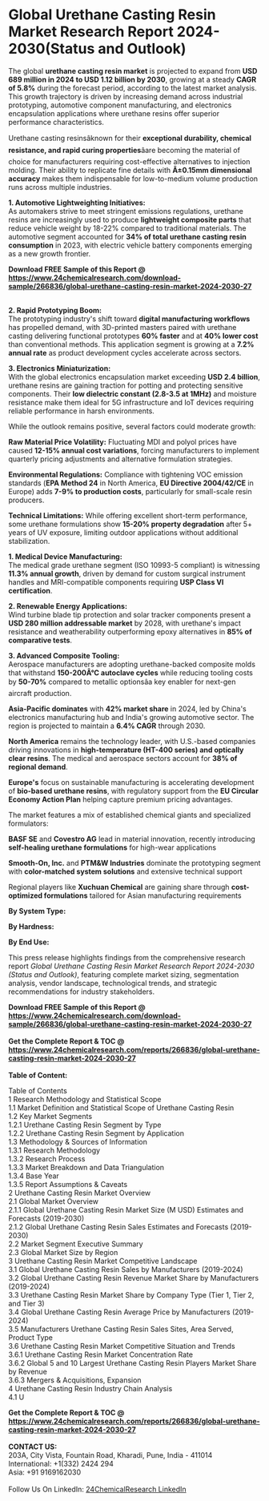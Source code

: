 <h1>Global Urethane Casting Resin Market Research Report 2024-2030(Status and Outlook)</h1><p>The global <strong>urethane casting resin market</strong> is projected to expand from <strong>USD 689 million in 2024 to USD 1.12 billion by 2030</strong>, growing at a steady <strong>CAGR of 5.8%</strong> during the forecast period, according to the latest market analysis. This growth trajectory is driven by increasing demand across industrial prototyping, automotive component manufacturing, and electronics encapsulation applications where urethane resins offer superior performance characteristics.</p><p>Urethane casting resinsâknown for their <strong>exceptional durability, chemical resistance, and rapid curing properties</strong>âare becoming the material of choice for manufacturers requiring cost-effective alternatives to injection molding. Their ability to replicate fine details with <strong>Â±0.15mm dimensional accuracy</strong> makes them indispensable for low-to-medium volume production runs across multiple industries.</p><p><strong>1. Automotive Lightweighting Initiatives:</strong><br>
As automakers strive to meet stringent emissions regulations, urethane resins are increasingly used to produce <strong>lightweight composite parts</strong> that reduce vehicle weight by 18-22% compared to traditional materials. The automotive segment accounted for <strong>34% of total urethane casting resin consumption</strong> in 2023, with electric vehicle battery components emerging as a new growth frontier.</p><div><b>Download FREE Sample of this Report @ 
            <a href="https://www.24chemicalresearch.com/download-sample/266836/global-urethane-casting-resin-market-2024-2030-27">
            https://www.24chemicalresearch.com/download-sample/266836/global-urethane-casting-resin-market-2024-2030-27</a></b></div><br><p><strong>2. Rapid Prototyping Boom:</strong><br>
The prototyping industry's shift toward <strong>digital manufacturing workflows</strong> has propelled demand, with 3D-printed masters paired with urethane casting delivering functional prototypes <strong>60% faster</strong> and at <strong>40% lower cost</strong> than conventional methods. This application segment is growing at a <strong>7.2% annual rate</strong> as product development cycles accelerate across sectors.</p><p><strong>3. Electronics Miniaturization:</strong><br>
With the global electronics encapsulation market exceeding <strong>USD 2.4 billion</strong>, urethane resins are gaining traction for potting and protecting sensitive components. Their <strong>low dielectric constant (2.8-3.5 at 1MHz)</strong> and moisture resistance make them ideal for 5G infrastructure and IoT devices requiring reliable performance in harsh environments.</p><p>While the outlook remains positive, several factors could moderate growth:</p><p><strong>Raw Material Price Volatility:</strong> Fluctuating MDI and polyol prices have caused <strong>12-15% annual cost variations</strong>, forcing manufacturers to implement quarterly pricing adjustments and alternative formulation strategies.</p><p><strong>Environmental Regulations:</strong> Compliance with tightening VOC emission standards (<strong>EPA Method 24</strong> in North America, <strong>EU Directive 2004/42/CE</strong> in Europe) adds <strong>7-9% to production costs</strong>, particularly for small-scale resin producers.</p><p><strong>Technical Limitations:</strong> While offering excellent short-term performance, some urethane formulations show <strong>15-20% property degradation</strong> after 5+ years of UV exposure, limiting outdoor applications without additional stabilization.</p><p><strong>1. Medical Device Manufacturing:</strong><br>
The medical grade urethane segment (ISO 10993-5 compliant) is witnessing <strong>11.3% annual growth</strong>, driven by demand for custom surgical instrument handles and MRI-compatible components requiring <strong>USP Class VI certification</strong>.</p><p><strong>2. Renewable Energy Applications:</strong><br>
Wind turbine blade tip protection and solar tracker components present a <strong>USD 280 million addressable market</strong> by 2028, with urethane's impact resistance and weatherability outperforming epoxy alternatives in <strong>85% of comparative tests</strong>.</p><p><strong>3. Advanced Composite Tooling:</strong><br>
Aerospace manufacturers are adopting urethane-backed composite molds that withstand <strong>150-200Â°C autoclave cycles</strong> while reducing tooling costs by <strong>50-70%</strong> compared to metallic optionsâa key enabler for next-gen aircraft production.</p><p><strong>Asia-Pacific dominates</strong> with <strong>42% market share</strong> in 2024, led by China's electronics manufacturing hub and India's growing automotive sector. The region is projected to maintain a <strong>6.4% CAGR</strong> through 2030.</p><p><strong>North America</strong> remains the technology leader, with U.S.-based companies driving innovations in <strong>high-temperature (HT-400 series) and optically clear resins</strong>. The medical and aerospace sectors account for <strong>38% of regional demand</strong>.</p><p><strong>Europe's</strong> focus on sustainable manufacturing is accelerating development of <strong>bio-based urethane resins</strong>, with regulatory support from the <strong>EU Circular Economy Action Plan</strong> helping capture premium pricing advantages.</p><p>The market features a mix of established chemical giants and specialized formulators:</p><p><strong>BASF SE</strong> and <strong>Covestro AG</strong> lead in material innovation, recently introducing <strong>self-healing urethane formulations</strong> for high-wear applications</p><p><strong>Smooth-On, Inc.</strong> and <strong>PTM&amp;W Industries</strong> dominate the prototyping segment with <strong>color-matched system solutions</strong> and extensive technical support</p><p>Regional players like <strong>Xuchuan Chemical</strong> are gaining share through <strong>cost-optimized formulations</strong> tailored for Asian manufacturing requirements</p><p><strong>By System Type:</strong></p><p><strong>By Hardness:</strong></p><p><strong>By End Use:</strong></p><p>This press release highlights findings from the comprehensive research report <em>Global Urethane Casting Resin Market Research Report 2024-2030 (Status and Outlook)</em>, featuring complete market sizing, segmentation analysis, vendor landscape, technological trends, and strategic recommendations for industry stakeholders.</p><div><b>Download FREE Sample of this Report @ 
            <a href="https://www.24chemicalresearch.com/download-sample/266836/global-urethane-casting-resin-market-2024-2030-27">
            https://www.24chemicalresearch.com/download-sample/266836/global-urethane-casting-resin-market-2024-2030-27</a></b></div><br><div><b>Get the Complete Report & TOC @ 
            <a href="https://www.24chemicalresearch.com/reports/266836/global-urethane-casting-resin-market-2024-2030-27">
            https://www.24chemicalresearch.com/reports/266836/global-urethane-casting-resin-market-2024-2030-27</a></b></div><br>
            <b>Table of Content:</b><p>Table of Contents<br />
1 Research Methodology and Statistical Scope<br />
1.1 Market Definition and Statistical Scope of Urethane Casting Resin<br />
1.2 Key Market Segments<br />
1.2.1 Urethane Casting Resin Segment by Type<br />
1.2.2 Urethane Casting Resin Segment by Application<br />
1.3 Methodology & Sources of Information<br />
1.3.1 Research Methodology<br />
1.3.2 Research Process<br />
1.3.3 Market Breakdown and Data Triangulation<br />
1.3.4 Base Year<br />
1.3.5 Report Assumptions & Caveats<br />
2 Urethane Casting Resin Market Overview<br />
2.1 Global Market Overview<br />
2.1.1 Global Urethane Casting Resin Market Size (M USD) Estimates and Forecasts (2019-2030)<br />
2.1.2 Global Urethane Casting Resin Sales Estimates and Forecasts (2019-2030)<br />
2.2 Market Segment Executive Summary<br />
2.3 Global Market Size by Region<br />
3 Urethane Casting Resin Market Competitive Landscape<br />
3.1 Global Urethane Casting Resin Sales by Manufacturers (2019-2024)<br />
3.2 Global Urethane Casting Resin Revenue Market Share by Manufacturers (2019-2024)<br />
3.3 Urethane Casting Resin Market Share by Company Type (Tier 1, Tier 2, and Tier 3)<br />
3.4 Global Urethane Casting Resin Average Price by Manufacturers (2019-2024)<br />
3.5 Manufacturers Urethane Casting Resin Sales Sites, Area Served, Product Type<br />
3.6 Urethane Casting Resin Market Competitive Situation and Trends<br />
3.6.1 Urethane Casting Resin Market Concentration Rate<br />
3.6.2 Global 5 and 10 Largest Urethane Casting Resin Players Market Share by Revenue<br />
3.6.3 Mergers & Acquisitions, Expansion<br />
4 Urethane Casting Resin Industry Chain Analysis<br />
4.1 U</p><div><b>Get the Complete Report & TOC @ 
            <a href="https://www.24chemicalresearch.com/reports/266836/global-urethane-casting-resin-market-2024-2030-27">
            https://www.24chemicalresearch.com/reports/266836/global-urethane-casting-resin-market-2024-2030-27</a></b></div><br><b>CONTACT US:</b><br>
            203A, City Vista, Fountain Road, Kharadi, Pune, India - 411014<br>
            International: +1(332) 2424 294<br>
            Asia: +91 9169162030 <br><br>
            Follow Us On LinkedIn: <a href="https://www.linkedin.com/company/24chemicalresearch/">24ChemicalResearch LinkedIn</a>